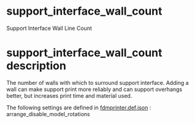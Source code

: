 

# support_interface_wall_count
Support Interface Wall Line Count


# support_interface_wall_count description
The number of walls with which to surround support interface. Adding a wall can make support print more reliably and can support overhangs better, but increases print time and material used.

The following settings are defined in [fdmprinter.def.json](https://github.com/smartavionics/Cura/blob/mb-master/resources/definitions/fdmprinter.def.json) : arrange_disable_model_rotations